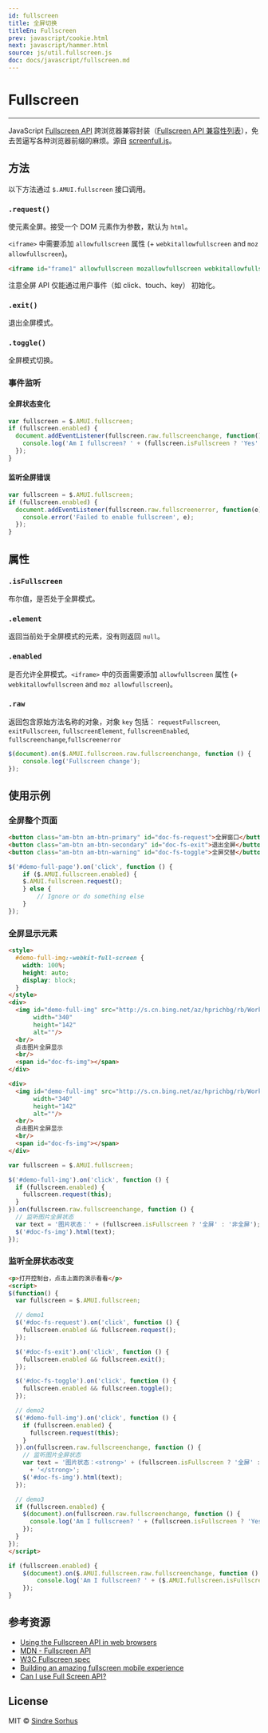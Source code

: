 ```yaml
---
id: fullscreen
title: 全屏切换
titleEn: Fullscreen
prev: javascript/cookie.html
next: javascript/hammer.html
source: js/util.fullscreen.js
doc: docs/javascript/fullscreen.md
---
```


# Fullscreen
---

JavaScript [Fullscreen API](https://developer.mozilla.org/en/DOM/Using_full-screen_mode) 跨浏览器兼容封装（[Fullscreen
API 兼容性列表](http://caniuse.com/fullscreen)），免去苦逼写各种浏览器前缀的麻烦。源自 [screenfull.js](https://github.com/sindresorhus/screenfull.js)。

## 方法

以下方法通过 `$.AMUI.fullscreen` 接口调用。

### `.request()`

使元素全屏。接受一个 DOM 元素作为参数，默认为 `html`。

`<iframe>` 中需要添加 `allowfullscreen` 属性 (+ `webkitallowfullscreen` and `moz
  allowfullscreen`)。

```html
<iframe id="frame1" allowfullscreen mozallowfullscreen webkitallowfullscreen src="iframeTest.html"></iframe>
```

注意全屏 API 仅能通过用户事件（如 click、touch、key） 初始化。

### `.exit()`

退出全屏模式。

### `.toggle()`

全屏模式切换。

### 事件监听

#### 全屏状态变化

```js
var fullscreen = $.AMUI.fullscreen;
if (fullscreen.enabled) {
  document.addEventListener(fullscreen.raw.fullscreenchange, function() {
    console.log('Am I fullscreen? ' + (fullscreen.isFullscreen ? 'Yes' : 'No'));
  });
}
```

#### 监听全屏错误

```js
var fullscreen = $.AMUI.fullscreen;
if (fullscreen.enabled) {
  document.addEventListener(fullscreen.raw.fullscreenerror, function(e) {
    console.error('Failed to enable fullscreen', e);
  });
}
```

## 属性

### `.isFullscreen`

布尔值，是否处于全屏模式。

### `.element`

返回当前处于全屏模式的元素，没有则返回 `null`。

### `.enabled`

是否允许全屏模式。`<iframe>` 中的页面需要添加 `allowfullscreen` 属性 (+ `webkitallowfullscreen` and `moz
    allowfullscreen`)。

### `.raw`

返回包含原始方法名称的对象，对象 `key` 包括： `requestFullscreen`, `exitFullscreen`, `fullscreenElement`, `fullscreenEnabled`, `fullscreenchange`,`fullscreenerror`

```js
$(document).on($.AMUI.fullscreen.raw.fullscreenchange, function () {
	console.log('Fullscreen change');
});
```

## 使用示例


### 全屏整个页面

`````html
<button class="am-btn am-btn-primary" id="doc-fs-request">全屏窗口</button>
<button class="am-btn am-btn-secondary" id="doc-fs-exit">退出全屏</button>
<button class="am-btn am-btn-warning" id="doc-fs-toggle">全屏交替</button>
`````

```js
$('#demo-full-page').on('click', function () {
	if ($.AMUI.fullscreen.enabled) {
    $.AMUI.fullscreen.request();
	} else {
		// Ignore or do something else
	}
});
```

### 全屏显示元素

`````html
<style>
  #demo-full-img:-webkit-full-screen {
    width: 100%;
    height: auto;
    display: block;
  }
</style>
<div>
  <img id="demo-full-img" src="http://s.cn.bing.net/az/hprichbg/rb/WorkingFarmer_ZH-CN9182210796_1366x768.jpg"
       width="340"
       height="142"
       alt=""/>
  <br/>
  点击图片全屏显示
  <br/>
  <span id="doc-fs-img"></span>
</div>
`````
```html
<div>
  <img id="demo-full-img" src="http://s.cn.bing.net/az/hprichbg/rb/WorkingFarmer_ZH-CN9182210796_1366x768.jpg"
       width="340"
       height="142"
       alt=""/>
  <br/>
  点击图片全屏显示
  <br/>
  <span id="doc-fs-img"></span>
</div>
```

```js
var fullscreen = $.AMUI.fullscreen;

$('#demo-full-img').on('click', function () {
  if (fullscreen.enabled) {
    fullscreen.request(this);
  }
}).on(fullscreen.raw.fullscreenchange, function () {
  // 监听图片全屏状态
  var text = '图片状态：' + (fullscreen.isFullscreen ? '全屏' : '非全屏');
  $('#doc-fs-img').html(text);
});
```

### 监听全屏状态改变

`````html
<p>打开控制台，点击上面的演示看看</p>
<script>
$(function() {
  var fullscreen = $.AMUI.fullscreen;

  // demo1
  $('#doc-fs-request').on('click', function () {
    fullscreen.enabled && fullscreen.request();
  });

  $('#doc-fs-exit').on('click', function () {
    fullscreen.enabled && fullscreen.exit();
  });

  $('#doc-fs-toggle').on('click', function () {
    fullscreen.enabled && fullscreen.toggle();
  });

  // demo2
  $('#demo-full-img').on('click', function () {
    if (fullscreen.enabled) {
      fullscreen.request(this);
    }
  }).on(fullscreen.raw.fullscreenchange, function () {
    // 监听图片全屏状态
    var text = '图片状态：<strong>' + (fullscreen.isFullscreen ? '全屏' : '非全屏')
      + '</strong>';
    $('#doc-fs-img').html(text);
  });

  // demo3
  if (fullscreen.enabled) {
    $(document).on(fullscreen.raw.fullscreenchange, function () {
      console.log('Am I fullscreen? ' + (fullscreen.isFullscreen ? 'Yes' : 'No'));
    });
  }
});
</script>
`````

```js
if (fullscreen.enabled) {
	$(document).on($.AMUI.fullscreen.raw.fullscreenchange, function () {
		console.log('Am I fullscreen? ' + ($.AMUI.fullscreen.isFullscreen ? 'Yes' : 'No'));
	});
}
```

## 参考资源

- [Using the Fullscreen API in web browsers](http://hacks.mozilla.org/2012/01/using-the-fullscreen-api-in-web-browsers/)
- [MDN - Fullscreen API](https://developer.mozilla.org/en/DOM/Using_full-screen_mode)
- [W3C Fullscreen spec](http://dvcs.w3.org/hg/fullscreen/raw-file/tip/Overview.html)
- [Building an amazing fullscreen mobile experience](http://www.html5rocks.com/en/mobile/fullscreen/)
- [Can I use Full Screen API?](http://caniuse.com/fullscreen)

## License

MIT © [Sindre Sorhus](http://sindresorhus.com)
